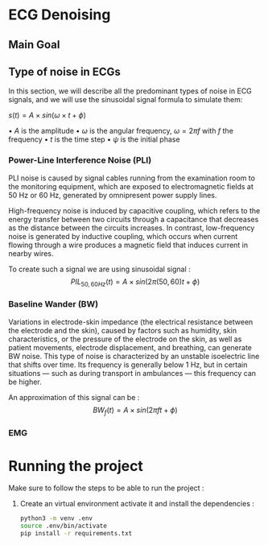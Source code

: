 # ECG Denoising

## Main Goal

## Type of noise in ECGs

In this section, we will describe all the predominant types of noise in ECG signals, and we will use the sinusoidal signal formula to simulate them:

$s(t)=A×sin⁡(\omega \times t+\phi)$

• $A$ is the amplitude
• $\omega$ is the angular frequency, $\omega = 2\pi f$ with $f$ the frequency
• $t$ is the time step
• $\psi$ is the initial phase

### Power-Line Interference Noise (**PLI**)

PLI noise is caused by signal cables running from the examination room to the monitoring equipment, which are exposed to electromagnetic fields at 50 Hz or 60 Hz, generated by omnipresent power supply lines.

High-frequency noise is induced by capacitive coupling, which refers to the energy transfer between two circuits through a capacitance that decreases as the distance between the circuits increases.
In contrast, low-frequency noise is generated by inductive coupling, which occurs when current flowing through a wire produces a magnetic field that induces current in nearby wires.

To create such a signal we are using sinusoidal signal : 
$$PIL_{50,60Hz}(t) = A \times sin(2\pi(50,60)t + \phi)$$  

### Baseline Wander (BW)

Variations in electrode-skin impedance (the electrical resistance between the electrode and the skin), caused by factors such as humidity, skin characteristics, or the pressure of the electrode on the skin, as well as patient movements, electrode displacement, and breathing, can generate BW noise.
This type of noise is characterized by an unstable isoelectric line that shifts over time.
Its frequency is generally below 1 Hz, but in certain situations — such as during transport in ambulances — this frequency can be higher.

An approximation of this signal can be :
$$BW_f(t) = A \times sin(2\pi ft + \phi)$$

### EMG

###


# Running the project

Make sure to follow the steps to be able to run the project  :
    
1. Create an virtual environment activate it and install the dependencies : 
    ```bash
    python3 -m venv .env
    source .env/bin/activate
    pip install -r requirements.txt
    ```